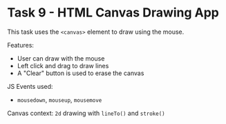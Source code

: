# Task 9 - HTML Canvas Drawing App

This task uses the `<canvas>` element to draw using the mouse.

 Features:
- User can draw with the mouse
- Left click and drag to draw lines
- A "Clear" button is used to erase the canvas

JS Events used:
- `mousedown`, `mouseup`, `mousemove`

Canvas context: `2d` drawing with `lineTo()` and `stroke()`
